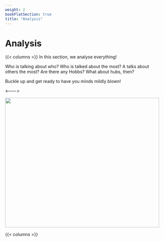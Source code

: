 ```yaml
---
weight: 2
bookFlatSection: true
title: "Analysis"
---
```


# Analysis

{{< columns >}}
In this section, we analyse everything! 

Who is talking about who? Who is talked about the most? A talks about others the most? Are there any Hobbs? What about hubs, then?
<br>

Buckle up and get ready to have you minds mildly blown!

<--->

<left>
<style>
.nx_gif {
  border: 3px solid #e24908;
  max-width: 100%;

}
</style>
<img src="https://github.com/EsbenBL/social_graph_exam/blob/main/gifs_til_site/hubs.gif?raw=true" width=500 height=420>
</left>

{{< columns >}}